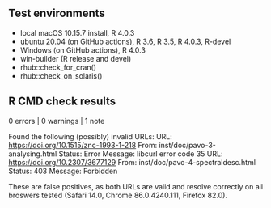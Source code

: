 ## Test environments
* local macOS 10.15.7 install, R 4.0.3
* ubuntu 20.04 (on GitHub actions), R 3.6, R 3.5, R 4.0.3, R-devel
* Windows (on GitHub actions), R 4.0.3
* win-builder (R release and devel)
* rhub::check_for_cran()   
* rhub::check_on_solaris()  

## R CMD check results

0 errors | 0 warnings | 1 note

Found the following (possibly) invalid URLs:
  URL: https://doi.org/10.1515/znc-1993-1-218
    From: inst/doc/pavo-3-analysing.html
    Status: Error
    Message: libcurl error code 35
  URL: https://doi.org/10.2307/3677129
    From: inst/doc/pavo-4-spectraldesc.html
    Status: 403
    Message: Forbidden

These are false positives, as both URLs are valid and resolve correctly on all broswers tested (Safari 14.0, Chrome 86.0.4240.111, Firefox 82.0).